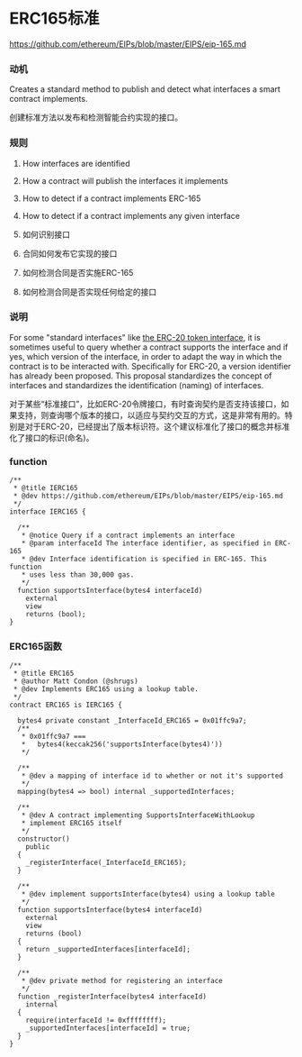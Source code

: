 # ERC165标准

https://github.com/ethereum/EIPs/blob/master/EIPS/eip-165.md



### 动机

Creates a standard method to publish and detect what interfaces a smart contract implements.

创建标准方法以发布和检测智能合约实现的接口。



### 规则

1. How interfaces are identified
2. How a contract will publish the interfaces it implements
3. How to detect if a contract implements ERC-165
4. How to detect if a contract implements any given interface



1. 如何识别接口
2. 合同如何发布它实现的接口
3. 如何检测合同是否实施ERC-165
4. 如何检测合同是否实现任何给定的接口



### 说明

For some "standard interfaces" like [the ERC-20 token interface](https://github.com/ethereum/EIPs/blob/master/EIPS/eip-20.md), it is sometimes useful to query whether a contract supports the interface and if yes, which version of the interface, in order to adapt the way in which the contract is to be interacted with. Specifically for ERC-20, a version identifier has already been proposed. This proposal standardizes the concept of interfaces and standardizes the identification (naming) of interfaces.



对于某些“标准接口”，比如ERC-20令牌接口，有时查询契约是否支持该接口，如果支持，则查询哪个版本的接口，以适应与契约交互的方式，这是非常有用的。特别是对于ERC-20，已经提出了版本标识符。这个建议标准化了接口的概念并标准化了接口的标识(命名)。



### function

```
/**
 * @title IERC165
 * @dev https://github.com/ethereum/EIPs/blob/master/EIPS/eip-165.md
 */
interface IERC165 {

  /**
   * @notice Query if a contract implements an interface
   * @param interfaceId The interface identifier, as specified in ERC-165
   * @dev Interface identification is specified in ERC-165. This function
   * uses less than 30,000 gas.
   */
  function supportsInterface(bytes4 interfaceId)
    external
    view
    returns (bool);
}
```



### ERC165函数

```
/**
 * @title ERC165
 * @author Matt Condon (@shrugs)
 * @dev Implements ERC165 using a lookup table.  
 */
contract ERC165 is IERC165 {

  bytes4 private constant _InterfaceId_ERC165 = 0x01ffc9a7;
  /**
   * 0x01ffc9a7 ===
   *   bytes4(keccak256('supportsInterface(bytes4)'))
   */

  /**
   * @dev a mapping of interface id to whether or not it's supported
   */
  mapping(bytes4 => bool) internal _supportedInterfaces;

  /**
   * @dev A contract implementing SupportsInterfaceWithLookup
   * implement ERC165 itself
   */
  constructor()
    public
  {
    _registerInterface(_InterfaceId_ERC165);
  }

  /**
   * @dev implement supportsInterface(bytes4) using a lookup table
   */
  function supportsInterface(bytes4 interfaceId)
    external
    view
    returns (bool)
  {
    return _supportedInterfaces[interfaceId];
  }

  /**
   * @dev private method for registering an interface
   */
  function _registerInterface(bytes4 interfaceId)
    internal
  {
    require(interfaceId != 0xffffffff);
    _supportedInterfaces[interfaceId] = true;
  }
}
```